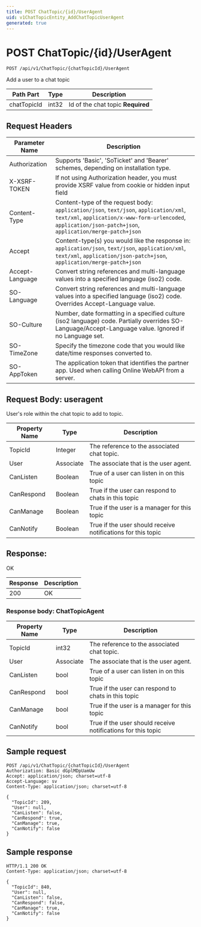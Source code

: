 ```yaml
---
title: POST ChatTopic/{id}/UserAgent
uid: v1ChatTopicEntity_AddChatTopicUserAgent
generated: true
---
```


# POST ChatTopic/{id}/UserAgent

```http
POST /api/v1/ChatTopic/{chatTopicId}/UserAgent
```

Add a user to a chat topic






| Path Part | Type | Description |
|-----------|------|-------------|
| chatTopicId | int32 | Id of the chat topic **Required** |



## Request Headers

| Parameter Name | Description |
|----------------|-------------|
| Authorization  | Supports 'Basic', 'SoTicket' and 'Bearer' schemes, depending on installation type. |
| X-XSRF-TOKEN   | If not using Authorization header, you must provide XSRF value from cookie or hidden input field |
| Content-Type | Content-type of the request body: `application/json`, `text/json`, `application/xml`, `text/xml`, `application/x-www-form-urlencoded`, `application/json-patch+json`, `application/merge-patch+json` |
| Accept         | Content-type(s) you would like the response in: `application/json`, `text/json`, `application/xml`, `text/xml`, `application/json-patch+json`, `application/merge-patch+json` |
| Accept-Language | Convert string references and multi-language values into a specified language (iso2) code. |
| SO-Language | Convert string references and multi-language values into a specified language (iso2) code. Overrides Accept-Language value. |
| SO-Culture | Number, date formatting in a specified culture (iso2 language) code. Partially overrides SO-Language/Accept-Language value. Ignored if no Language set. |
| SO-TimeZone | Specify the timezone code that you would like date/time responses converted to. |
| SO-AppToken | The application token that identifies the partner app. Used when calling Online WebAPI from a server. |

## Request Body: useragent 

User's role within the chat topic to add to topic. 

| Property Name | Type |  Description |
|----------------|------|--------------|
| TopicId | Integer | The reference to the associated chat topic. |
| User | Associate | The associate that is the user agent. |
| CanListen | Boolean | True of a user can listen in on this topic |
| CanRespond | Boolean | True if the user can respond to chats in this topic |
| CanManage | Boolean | True if the user is a manager for this topic |
| CanNotify | Boolean | True if the user should receive notifications for this topic |

## Response:

OK

| Response | Description |
|----------------|-------------|
| 200 | OK |

### Response body: ChatTopicAgent

| Property Name | Type |  Description |
|----------------|------|--------------|
| TopicId | int32 | The reference to the associated chat topic. |
| User | Associate | The associate that is the user agent. |
| CanListen | bool | True of a user can listen in on this topic |
| CanRespond | bool | True if the user can respond to chats in this topic |
| CanManage | bool | True if the user is a manager for this topic |
| CanNotify | bool | True if the user should receive notifications for this topic |

## Sample request

```http!
POST /api/v1/ChatTopic/{chatTopicId}/UserAgent
Authorization: Basic dGplMDpUamUw
Accept: application/json; charset=utf-8
Accept-Language: sv
Content-Type: application/json; charset=utf-8

{
  "TopicId": 209,
  "User": null,
  "CanListen": false,
  "CanRespond": true,
  "CanManage": true,
  "CanNotify": false
}
```

## Sample response

```http_
HTTP/1.1 200 OK
Content-Type: application/json; charset=utf-8

{
  "TopicId": 840,
  "User": null,
  "CanListen": false,
  "CanRespond": false,
  "CanManage": true,
  "CanNotify": false
}
```